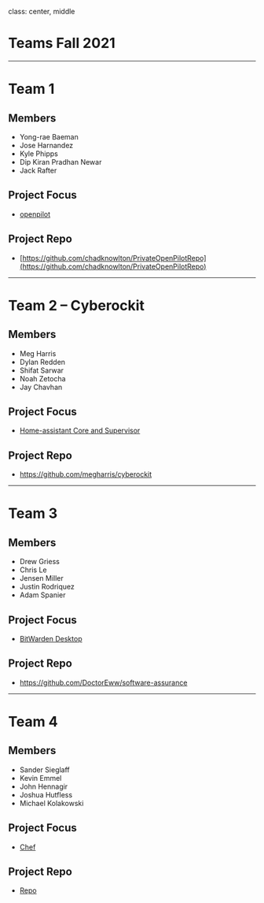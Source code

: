 class: center, middle
# Teams Fall 2021

---
# Team 1

## Members
- Yong-rae Baeman
- Jose Harnandez
- Kyle Phipps
- Dip Kiran Pradhan Newar
- Jack Rafter

## Project Focus
- [openpilot](https://github.com/commaai/openpilot)

## Project Repo
- [https://github.com/chadknowlton/PrivateOpenPilotRepo](https://github.com/chadknowlton/PrivateOpenPilotRepo)

---

# Team 2 – Cyberockit

## Members
- Meg Harris
- Dylan Redden
- Shifat Sarwar
- Noah Zetocha
- Jay Chavhan

## Project Focus
- [Home-assistant Core and Supervisor](https://github.com/home-assistant)

## Project Repo
- https://github.com/megharris/cyberockit

---

# Team 3

## Members
- Drew Griess
- Chris Le
- Jensen Miller
- Justin Rodriquez
- Adam Spanier

## Project Focus
- [BitWarden Desktop](https://github.com/bitwarden/desktop)

## Project Repo
- https://github.com/DoctorEww/software-assurance

---
# Team 4

## Members
- Sander Sieglaff
- Kevin Emmel
- John Hennagir
- Joshua Hutfless
- Michael Kolakowski

## Project Focus
- [Chef](https://github.com/chef/chef)

## Project Repo
- [Repo](https://github.com/mkolakow/CSCI-8420-Software-Assurance)
